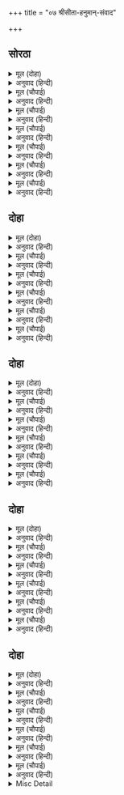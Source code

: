 +++
title = "०७ श्रीसीता-हनुमान्-संवाद"

+++


## सोरठा


<details><summary>मूल (दोहा)</summary>

कपि करि हृदयँ बिचार दीन्हि मुद्रिका डारि तब।  
जनु असोक अंगार दीन्ह हरषि उठि कर गहेउ॥ १२॥
</details>

<details><summary>अनुवाद (हिन्दी)</summary>

तब हनुमान् जीने हृदयमें विचारकर [सीताजीके सामने] अँगूठी डाल दी, मानो अशोकने अङ्गारा दे दिया। [यह समझकर] सीताजीने हर्षित होकर उठकर उसे हाथमें ले लिया॥ १२॥
</details>

<details><summary>मूल (चौपाई)</summary>

तब देखी मुद्रिका मनोहर।  
राम नाम अंकित अति सुंदर॥  
चकित चितव मुदरी पहिचानी।  
हरष बिषाद हृदयँ अकुलानी॥
</details>

<details><summary>अनुवाद (हिन्दी)</summary>

तब उन्होंने राम-नामसे अङ्कित अत्यन्त सुन्दर एवं मनोहर अँगूठी देखी। अँगूठीको पहचानकर सीताजी आश्चर्यचकित होकर उसे देखने लगीं और हर्ष तथा विषादसे हृदयमें अकुला उठीं॥ १॥
</details>

<details><summary>मूल (चौपाई)</summary>

जीति को सकइ अजय रघुराई।  
माया तें असि रचि नहिं जाई॥  
सीता मन बिचार कर नाना।  
मधुर बचन बोलेउ हनुमाना॥
</details>

<details><summary>अनुवाद (हिन्दी)</summary>

[वे सोचने लगीं—] श्रीरघुनाथजी तो सर्वथा अजेय हैं, उन्हें कौन जीत सकता है? और मायासे ऐसी (मायाके उपादानसे सर्वथा रहित दिव्य, चिन्मय) अँगूठी बनायी नहीं जा सकती। सीताजी मनमें अनेक प्रकारके विचार कर रही थीं। इसी समय हनुमान् जी मधुर वचन बोले—॥ २॥
</details>

<details><summary>मूल (चौपाई)</summary>

रामचंद्र गुन बरनैं लागा।  
सुनतहिं सीता कर दुख भागा॥  
लागीं सुनैं श्रवन मन लाई।  
आदिहु तें सब कथा सुनाई॥
</details>

<details><summary>अनुवाद (हिन्दी)</summary>

वे श्रीरामचन्द्रजीके गुणोंका वर्णन करने लगे, [जिनके] सुनते ही सीताजीका दुःख भाग गया। वे कान और मन लगाकर उन्हें सुनने लगीं। हनुमान् जीने आदिसे लेकर सारी कथा कह सुनायी॥ ३॥
</details>

<details><summary>मूल (चौपाई)</summary>

श्रवनामृत जेहिं कथा सुहाई।  
कही सो प्रगट होति किन भाई॥  
तब हनुमंत निकट चलि गयऊ।  
फिरि बैठीं मन बिसमय भयऊ॥
</details>

<details><summary>अनुवाद (हिन्दी)</summary>

[सीताजी बोलीं—] जिसने कानोंके लिये अमृतरूप यह सुन्दर कथा कही, वह हे भाई! प्रकट क्यों नहीं होता? तब हनुमान् जी पास चले गये। उन्हें देखकर सीताजी फिरकर (मुख फेरकर) बैठ गयीं; उनके मनमें आश्चर्य हुआ॥ ४॥
</details>

<details><summary>मूल (चौपाई)</summary>

राम दूत मैं मातु जानकी।  
सत्य सपथ करुनानिधान की॥  
यह मुद्रिका मातु मैं आनी।  
दीन्हि राम तुम्ह कहँ सहिदानी॥
</details>

<details><summary>अनुवाद (हिन्दी)</summary>

[हनुमान् जीने कहा—] हे माता जानकी! मैं श्रीरामजीका दूत हूँ। करुणानिधानकी सच्ची शपथ करता हूँ। हे माता! यह अँगूठी मैं ही लाया हूँ। श्रीरामजीने मुझे आपके लिये यह सहिदानी (निशानी या पहिचान) दी है॥ ५॥
</details>

<details><summary>मूल (चौपाई)</summary>

नर बानरहि संग कहु कैसें।  
कही कथा भइ संगति जैसें॥
</details>

<details><summary>अनुवाद (हिन्दी)</summary>

[सीताजीने पूछा—] नर और वानरका सङ्ग कहो कैसे हुआ? तब हनुमान् जीने जैसे सङ्ग हुआ था, वह सब कथा कही॥ ६॥
</details>

## दोहा


<details><summary>मूल (दोहा)</summary>

कपि के बचन सप्रेम सुनि उपजा मन बिस्वास।  
जाना मन क्रम बचन यह कृपासिंधु कर दास॥ १३॥
</details>

<details><summary>अनुवाद (हिन्दी)</summary>

हनुमान् जीके प्रेमयुक्त वचन सुनकर सीताजीके मनमें विश्वास उत्पन्न हो गया। उन्होंने जान लिया कि यह मन, वचन और कर्मसे कृपासागर श्रीरघुनाथजीका दास है॥ १३॥
</details>

<details><summary>मूल (चौपाई)</summary>

हरिजन जानि प्रीति अति गाढ़ी।  
सजल नयन पुलकावलि बाढ़ी॥  
बूड़त बिरह जलधि हनुमाना।  
भयहु तात मो कहुँ जलजाना॥
</details>

<details><summary>अनुवाद (हिन्दी)</summary>

भगवान् का जन (सेवक) जानकर अत्यन्त गाढ़ी प्रीति हो गयी। नेत्रोंमें [प्रेमाश्रुओंका] जल भर आया और शरीर अत्यन्त पुलकित हो गया। [सीताजीने कहा—] हे तात हनुमान्! विरहसागरमें डूबती हुई मुझको तुम जहाज हुए॥ १॥
</details>

<details><summary>मूल (चौपाई)</summary>

अब कहु कुसल जाउँ बलिहारी।  
अनुज सहित सुख भवन खरारी॥  
कोमलचित कृपाल रघुराई।  
कपि केहि हेतु धरी निठुराई॥
</details>

<details><summary>अनुवाद (हिन्दी)</summary>

मैं बलिहारी जाती हूँ, अब छोटे भाई लक्ष्मणजीसहित खरके शत्रु सुखधाम प्रभुका कुशल-मङ्गल कहो। श्रीरघुनाथजी तो कोमलहृदय और कृपालु हैं। फिर हे हनुमान्! उन्होंने किस कारण यह निष्ठुरता धारण कर ली है?॥ २॥
</details>

<details><summary>मूल (चौपाई)</summary>

सहज बानि सेवक सुखदायक।  
कबहुँक सुरति करत रघुनायक॥  
कबहुँ नयन मम सीतल ताता।  
होइहहिं निरखि स्याम मृदु गाता॥
</details>

<details><summary>अनुवाद (हिन्दी)</summary>

सेवकको सुख देना उनकी स्वाभाविक बान है। वे श्रीरघुनाथजी क्या कभी मेरी भी याद करते हैं? हे तात! क्या कभी उनके कोमल साँवले अङ्गोंको देखकर मेरे नेत्र शीतल होंगे?॥ ३॥
</details>

<details><summary>मूल (चौपाई)</summary>

बचनु न आव नयन भरे बारी।  
अहह नाथ हौं निपट बिसारी॥  
देखि परम बिरहाकुल सीता।  
बोला कपि मृदु बचन बिनीता॥
</details>

<details><summary>अनुवाद (हिन्दी)</summary>

[मुँहसे ] वचन नहीं निकलता, नेत्रोंमें [विरहके आँसुओंका] जल भर आया। [बड़े दुःखसे वे बोलीं—] हा नाथ! आपने मुझे बिलकुल ही भुला दिया! सीताजीको विरहसे परम व्याकुल देखकर हनुमान् जी कोमल और विनीत वचन बोले—॥ ४॥
</details>

<details><summary>मूल (चौपाई)</summary>

मातु कुसल प्रभु अनुज समेता।  
तव दुख दुखी सुकृपा निकेता॥  
जनि जननी मानहु जियँ ऊना।  
तुम्ह ते प्रेमु राम कें दूना॥
</details>

<details><summary>अनुवाद (हिन्दी)</summary>

हे माता! सुन्दर कृपाके धाम प्रभु भाई लक्ष्मणजीके सहित [शरीरसे ] कुशल हैं, परन्तु आपके दुःखसे दुखी हैं। हे माता! मनमें ग्लानि न मानिये (मन छोटा करके दुःख न कीजिये)। श्रीरामचन्द्रजीके हृदयमें आपसे दूना प्रेम है॥ ५॥
</details>

## दोहा


<details><summary>मूल (दोहा)</summary>

रघुपति कर संदेसु अब सुनु जननी धरि धीर।  
अस कहि कपि गदगद भयउ भरे बिलोचन नीर॥ १४॥
</details>

<details><summary>अनुवाद (हिन्दी)</summary>

हे माता! अब धीरज धरकर श्रीरघुनाथजीका संदेश सुनिये। ऐसा कहकर हनुमान् जी प्रेमसे गद्गद हो गये। उनके नेत्रोंमें [प्रेमाश्रुओंका] जल भर आया॥ १४॥
</details>

<details><summary>मूल (चौपाई)</summary>

कहेउ राम बियोग तव सीता।  
मो कहुँ सकल भए बिपरीता॥  
नव तरु किसलय मनहुँ कृसानू।  
कालनिसा सम निसि ससि भानू॥
</details>

<details><summary>अनुवाद (हिन्दी)</summary>

[हनुमान् जी बोले—] श्रीरामचन्द्रजीने कहा है कि हे सीते! तुम्हारे वियोगमें मेरे लिये सभी पदार्थ प्रतिकूल हो गये हैं। वृक्षोंके नये-नये कोमल पत्ते मानो अग्निके समान, रात्रि कालरात्रिके समान, चन्द्रमा सूर्यके समान॥ १॥
</details>

<details><summary>मूल (चौपाई)</summary>

कुबलय बिपिन कुंत बन सरिसा।  
बारिद तपत तेल जनु बरिसा॥  
जे हित रहे करत तेइ पीरा।  
उरग स्वास सम त्रिबिध समीरा॥
</details>

<details><summary>अनुवाद (हिन्दी)</summary>

और कमलोंके वन भालोंके वनके समान हो गये हैं। मेघ मानो खौलता हुआ तेल बरसाते हैं। जो हित करनेवाले थे, वे ही अब पीड़ा देने लगे हैं। त्रिविध (शीतल, मन्द, सुगन्ध) वायु साँपके श्वासके समान (जहरीली और गरम) हो गयी है॥ २॥
</details>

<details><summary>मूल (चौपाई)</summary>

कहेहू तें कछु दुख घटि होई।  
काहि कहौं यह जान न कोई॥  
तत्व प्रेम कर मम अरु तोरा।  
जानत प्रिया एकु मनु मोरा॥
</details>

<details><summary>अनुवाद (हिन्दी)</summary>

मनका दुःख कह डालनेसे भी कुछ घट जाता है। पर कहूँ किससे? यह दुःख कोई जानता नहीं। हे प्रिये! मेरे और तेरे प्रेमका तत्त्व (रहस्य) एक मेरा मन ही जानता है॥ ३॥
</details>

<details><summary>मूल (चौपाई)</summary>

सो मनु सदा रहत तोहि पाहीं।  
जानु प्रीति रसु एतनेहि माहीं॥  
प्रभु  संदेसु सुनत  बैदेही।  
मगन प्रेम तन सुधि नहिं तेही॥
</details>

<details><summary>अनुवाद (हिन्दी)</summary>

और वह मन सदा तेरे ही पास रहता है। बस, मेरे प्रेमका सार इतनेमें ही समझ ले। प्रभुका सन्देश सुनते ही जानकीजी प्रेममें मग्न हो गयीं। उन्हें शरीरकी सुध न रही॥ ४॥
</details>

<details><summary>मूल (चौपाई)</summary>

कह कपि हृदयँ धीर धरु माता।  
सुमिरु राम सेवक सुखदाता॥  
उर आनहु रघुपति प्रभुताई।  
सुनि मम बचन तजहु कदराई॥
</details>

<details><summary>अनुवाद (हिन्दी)</summary>

हनुमान् जीने कहा—हे माता! हृदयमें धैर्य धारण करो और सेवकोंको सुख देनेवाले श्रीरामजीका स्मरण करो। श्रीरघुनाथजीकी प्रभुताको हृदयमें लाओ और मेरे वचन सुनकर कायरता छोड़ दो॥ ५॥
</details>

## दोहा


<details><summary>मूल (दोहा)</summary>

निसिचर निकर पतंग सम रघुपति बान कृसानु।  
जननी हृदयँ धीर धरु जरे निसाचर जानु॥ १५॥
</details>

<details><summary>अनुवाद (हिन्दी)</summary>

राक्षसोंके समूह पतंगोंके समान और श्रीरघुनाथजीके बाण अग्निके समान हैं। हे माता! हृदयमें धैर्य धारण करो और राक्षसोंको जला ही समझो॥ १५॥
</details>

<details><summary>मूल (चौपाई)</summary>

जौं रघुबीर होति सुधि पाई।  
करते नहिं बिलंबु रघुराई॥  
राम बान रबि उएँ जानकी।  
तम बरूथ कहँ जातुधान की॥
</details>

<details><summary>अनुवाद (हिन्दी)</summary>

श्रीरामचन्द्रजीने यदि खबर पायी होती तो वे विलम्ब न करते। हे जानकीजी! रामबाणरूपी सूर्यके उदय होनेपर राक्षसोंकी सेनारूपी अन्धकार कहाँ रह सकता है?॥ १॥
</details>

<details><summary>मूल (चौपाई)</summary>

अबहिं मातु मैं जाउँ लवाई।  
प्रभु आयसु नहिं राम दोहाई॥  
कछुक दिवस जननी धरु धीरा।  
कपिन्ह सहित अइहहिं रघुबीरा॥
</details>

<details><summary>अनुवाद (हिन्दी)</summary>

हे माता! मैं आपको अभी यहाँसे लिवा जाऊँ; पर श्रीरामचन्द्रजीकी शपथ है, मुझे प्रभु (उन) की आज्ञा नहीं है। [अतः] हे माता! कुछ दिन और धीरज धरो। श्रीरामचन्द्रजी वानरोंसहित यहाँ आवेंगे॥ २॥
</details>

<details><summary>मूल (चौपाई)</summary>

निसिचर मारि तोहि लै जैहहिं।  
तिहुँ पुर नारदादि जसु गैहहिं॥  
हैं सुत कपि सब तुम्हहि समाना।  
जातुधान अति भट बलवाना॥
</details>

<details><summary>अनुवाद (हिन्दी)</summary>

और राक्षसोंको मारकर आपको ले जायँगे। नारद आदि [ऋषि-मुनि] तीनों लोकोंमें उनका यश गावेंगे। [सीताजीने कहा—] हे पुत्र! सब वानर तुम्हारे ही समान (नन्हें-नन्हें-से) होंगे, राक्षस तो बड़े बलवान् योद्धा हैं॥ ३॥
</details>

<details><summary>मूल (चौपाई)</summary>

मोरें हृदय परम  संदेहा।  
सुनि कपि प्रगट कीन्हि निज देहा॥  
कनक भूधराकार सरीरा।  
समर भयंकर अतिबल बीरा॥
</details>

<details><summary>अनुवाद (हिन्दी)</summary>

अतः मेरे हृदयमें बड़ा भारी सन्देह होता है [कि तुम-जैसे बंदर राक्षसोंको कैसे जीतेंगे!] यह सुनकर हनुमान् जीने अपना शरीर प्रकट किया। सोनेके पर्वत (सुमेरु) के आकारका (अत्यन्त विशाल) शरीर था, जो युद्धमें शत्रुओंके हृदयमें भय उत्पन्न करनेवाला, अत्यन्त बलवान् और वीर था॥ ४॥
</details>

<details><summary>मूल (चौपाई)</summary>

सीता मन भरोस तब भयऊ।  
पुनि लघु रूप पवनसुत लयऊ॥
</details>

<details><summary>अनुवाद (हिन्दी)</summary>

तब (उसे देखकर) सीताजीके मनमें विश्वास हुआ। हनुमान् जी ने फिर छोटा रूप धारण कर लिया॥ ५॥
</details>

## दोहा


<details><summary>मूल (दोहा)</summary>

सुनु माता साखामृग नहिं बल बुद्धि बिसाल।  
प्रभु प्रताप तें गरुड़हि खाइ परम लघु ब्याल॥ १६॥
</details>

<details><summary>अनुवाद (हिन्दी)</summary>

हे माता! सुनो, वानरोंमें बहुत बल-बुद्धि नहीं होती। परन्तु प्रभुके प्रतापसे बहुत छोटा सर्प भी गरुड़को खा सकता है (अत्यन्त निर्बल भी महान् बलवान् को मार सकता है)॥ १६॥
</details>

<details><summary>मूल (चौपाई)</summary>

मन संतोष सुनत कपि बानी।  
भगति प्रताप तेज बल सानी॥  
आसिष दीन्हि रामप्रिय जाना।  
होहु तात बल सील निधाना॥
</details>

<details><summary>अनुवाद (हिन्दी)</summary>

भक्ति, प्रताप, तेज और बलसे सनी हुई हनुमान् जीकी वाणी सुनकर सीताजीके मनमें सन्तोष हुआ। उन्होंने श्रीरामजीके प्रिय जानकर हनुमान् जीको आशीर्वाद दिया कि हे तात! तुम बल और शीलके निधान होओ॥ १॥
</details>

<details><summary>मूल (चौपाई)</summary>

अजर अमर गुननिधि सुत होहू।  
करहुँ बहुत रघुनायक छोहू॥  
करहुँ कृपा प्रभु अस सुनि काना।  
निर्भर प्रेम मगन हनुमाना॥
</details>

<details><summary>अनुवाद (हिन्दी)</summary>

हे पुत्र! तुम अजर (बुढ़ापेसे रहित), अमर और गुणोंके खजाने होओ। श्रीरघुनाथजी तुमपर बहुत कृपा करें। ‘प्रभु कृपा करें’ ऐसा कानोंसे सुनते ही हनुमान् जी पूर्ण प्रेममें मग्न हो गये॥ २॥
</details>

<details><summary>मूल (चौपाई)</summary>

बार बार नाएसि पद सीसा।  
बोला बचन जोरि कर कीसा॥  
अब कृतकृत्य भयउँ मैं माता।  
आसिष तव अमोघ बिख्याता॥
</details>

<details><summary>अनुवाद (हिन्दी)</summary>

हनुमान् जीने बार-बार सीताजीके चरणोंमें सिर नवाया और फिर हाथ जोड़कर कहा—हे माता! अब मैं कृतार्थ हो गया। आपका आशीर्वाद अमोघ (अचूक) है, यह बात प्रसिद्ध है॥ ३॥
</details>

<details><summary>मूल (चौपाई)</summary>

सुनहु मातु मोहि अतिसय भूखा।  
लागि देखि सुंदर फल रूखा॥  
सुनु सुत करहिं बिपिन रखवारी।  
परम सुभट रजनीचर भारी॥
</details>

<details><summary>अनुवाद (हिन्दी)</summary>

हे माता! सुनो, सुन्दर फलवाले वृक्षोंको देखकर मुझे बड़ी ही भूख लग आयी है। [सीताजीने कहा—] हे बेटा! सुनो, बड़े भारी योद्धा राक्षस इस वनकी रखवाली करते हैं॥ ४॥
</details>

<details><summary>मूल (चौपाई)</summary>

तिन्ह कर भय माता मोहि नाहीं।  
जौं तुम्ह सुख मानहु मन माहीं॥
</details>

<details><summary>अनुवाद (हिन्दी)</summary>

[हनुमान् जीने कहा—] हे माता! यदि आप मनमें सुख मानें (प्रसन्न होकर आज्ञा दें) तो मुझे उनका भय तो बिलकुल नहीं है॥ ५॥
</details>

<details><summary>Misc Detail</summary>


</details>
